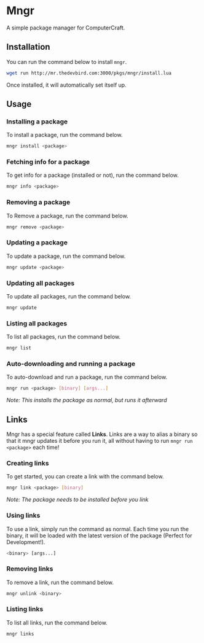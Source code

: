 # Mngr

A simple package manager for ComputerCraft.

## Installation

You can run the command below to install `mngr`.

```sh
wget run http://mr.thedevbird.com:3000/pkgs/mngr/install.lua
```

Once installed, it will automatically set itself up.

## Usage

### Installing a package

To install a package, run the command below.

```sh
mngr install <package>
```

### Fetching info for a package

To get info for a package (installed or not), run the command below.

```sh
mngr info <package>
```

### Removing a package

To Remove a package, run the command below.

```sh
mngr remove <package>
```

### Updating a package

To update a package, run the command below.

```sh
mngr update <package>
```

### Updating all packages

To update all packages, run the command below.

```sh
mngr update
```

### Listing all packages

To list all packages, run the command below.

```sh
mngr list
```

### Auto-downloading and running a package

To auto-download and run a package, run the command below.

```sh
mngr run <package> [binary] [args...]
```

_Note: This installs the package as normal, but runs it afterward_

## Links

Mngr has a special feature called **Links**. Links are a way to alias a binary so that it mngr updates it before you run it, all without having to run `mngr run <package>` each time!

### Creating links

To get started, you can create a link with the command below.

```sh
mngr link <package> [binary]
```

_Note: The package needs to be installed before you link_

### Using links

To use a link, simply run the command as normal. Each time you run the binary, it will be loaded with the latest version of the package (Perfect for Development!).

```sh
<binary> [args...]
```

### Removing links

To remove a link, run the command below.

```sh
mngr unlink <binary>
```

### Listing links

To list all links, run the command below.

```sh
mngr links
```
